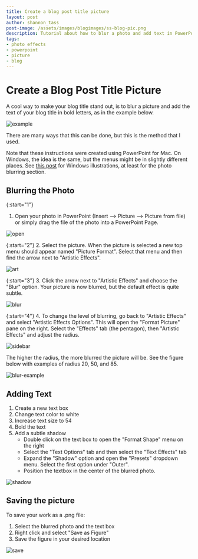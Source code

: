 ```yaml
---
title: Create a blog post title picture
layout: post
author: shannon_tass
post-image: /assets/images/blogimages/ss-blog-pic.png
description: Tutorial about how to blur a photo and add text in PowerPoint in order to create a picture with the blog title post.
tags:
- photo effects
- powerpoint
- picture
- blog
---
```

# Create a Blog Post Title Picture

A cool way to make your blog title stand out, is to blur a picture and add the text of your blog title in bold letters, as in the example below.

![example](/assets/images/blogimages/ss-blog2.png)

There are many ways that this can be done, but this is the method that I used.  

Note that
these instructions were created using PowerPoint for Mac.  On Windows, the idea is the same, but the menus might be in slightly different places.  See [this post](https://www.howtogeek.com/437476/how-to-blur-an-image-in-powerpoint/) for Windows illustrations, at least for the photo blurring section.

## Blurring the Photo

{:start="1"}
1.  Open your photo in PowerPoint (Insert --> Picture --> Picture from file) or simply drag the file of the photo into a PowerPoint Page.

![open](/assets/images/blogimages/open-pic.png)

{:start="2"}
2.  Select the picture.  When the picture is selected a new top menu should appear named "Picture Format".  Select that menu and then find the arrow next to "Artistic Effects".

![art](/assets/images/blogimages/menu.png)

{:start="3"}
3.  Click the arrow next to "Artistic Effects" and choose the "Blur" option.  Your picture is now blurred, but the default effect is quite subtle.

![blur](/assets/images/blogimages/blur.png)

{:start="4"}
4.  To change the level of blurring, go back to "Artistic Effects" and select "Artistic Effects Options".  This will open the "Format Picture" pane on the right.  Select the "Effects" tab (the pentagon), then "Artistic Effects" and adjust the radius.  

![sidebar](/assets/images/blogimages/sidebar-complete.png)

The higher the radius, the more blurred the picture will be.  See the figure below with examples of radius 20, 50, and 85.

![blur-example](/assets/images/blogimages/blur-compare.png)


## Adding Text

1. Create a new text box
2. Change text color to white
3. Increase text size to 54
4. Bold the text
5. Add a subtle shadow
    * Double click on the text box to open the "Format Shape" menu on the right
    * Select the "Text Options" tab and then select the "Text Effects" tab
    * Expand the "Shadow" option and open the "Presets" dropdown menu.  Select the first option under "Outer".
    * Position the textbox in the center of the blurred photo.


![shadow](/assets/images/blogimages/shadow.png)

## Saving the picture

To save your work as a .png file:
1. Select the blurred photo and the text box  
2. Right click and select "Save as Figure"
3. Save the figure in your desired location

![save](/assets/images/blogimages/saving.png)
